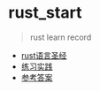 # rust_start
> rust learn record
> 
* [rust语言圣经](https://course.rs/about-book.html)
* [练习实践](https://zh.practice.rs/why-exercise.html)
* [参考答案](https://github.com/sunface/rust-by-practice)
